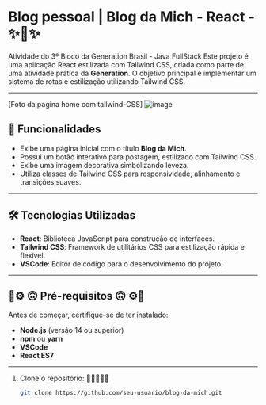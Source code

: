 # Blog pessoal | Blog da Mich - React -  ✨🌸✨

Atividade do 3º Bloco da Generation Brasil - Java FullStack
Este projeto é uma aplicação React estilizada com Tailwind CSS, criada como parte de uma atividade prática da **Generation**. O objetivo principal é implementar um sistema de rotas e estilização utilizando Tailwind CSS.

---

[Foto da pagina home com tailwind-CSS]
![image](https://github.com/user-attachments/assets/b1561097-32af-4d07-ab8c-390e490271c4)


## 🚀 Funcionalidades

- Exibe uma página inicial com o título **Blog da Mich**.
- Possui um botão interativo para postagem, estilizado com Tailwind CSS.
- Exibe uma imagem decorativa simbolizando leveza.
- Utiliza classes de Tailwind CSS para responsividade, alinhamento e transições suaves.

---

## 🛠️ Tecnologias Utilizadas

- **React**: Biblioteca JavaScript para construção de interfaces.
- **Tailwind CSS**: Framework de utilitários CSS para estilização rápida e flexível.
- **VSCode**: Editor de código para o desenvolvimento do projeto.

---

## 🌸⚙️ 🙃 Pré-requisitos 🙃 ⚙️🌸

Antes de começar, certifique-se de ter instalado:

- **Node.js** (versão 14 ou superior)
- **npm** ou **yarn**
- **VSCode**
- **React ES7**

---

1. Clone o repositório: 💫🌟😉🌟💫
   ```bash
   git clone https://github.com/seu-usuario/blog-da-mich.git
